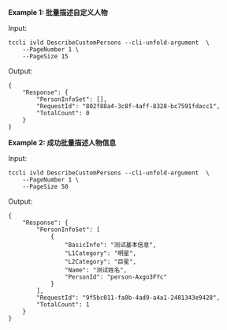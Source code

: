 **Example 1: 批量描述自定义人物**



Input: 

```
tccli ivld DescribeCustomPersons --cli-unfold-argument  \
    --PageNumber 1 \
    --PageSize 15
```

Output: 
```
{
    "Response": {
        "PersonInfoSet": [],
        "RequestId": "802f88a4-3c8f-4aff-8328-bc7591fdacc1",
        "TotalCount": 0
    }
}
```

**Example 2: 成功批量描述人物信息**



Input: 

```
tccli ivld DescribeCustomPersons --cli-unfold-argument  \
    --PageNumber 1 \
    --PageSize 50
```

Output: 
```
{
    "Response": {
        "PersonInfoSet": [
            {
                "BasicInfo": "测试基本信息",
                "L1Category": "明星",
                "L2Category": "巨星",
                "Name": "测试姓名",
                "PersonId": "person-Axgo3FYc"
            }
        ],
        "RequestId": "9f5bc011-fa0b-4ad9-a4a1-2481343e9428",
        "TotalCount": 1
    }
}
```


